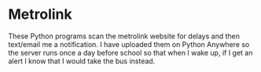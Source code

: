 # Metrolink
These Python programs scan the metrolink website for delays and then text/email me a notification.
I have uploaded them on Python Anywhere so the server runs once a day before school so that when I wake up, if I get an alert I
know that I would take the bus instead.
